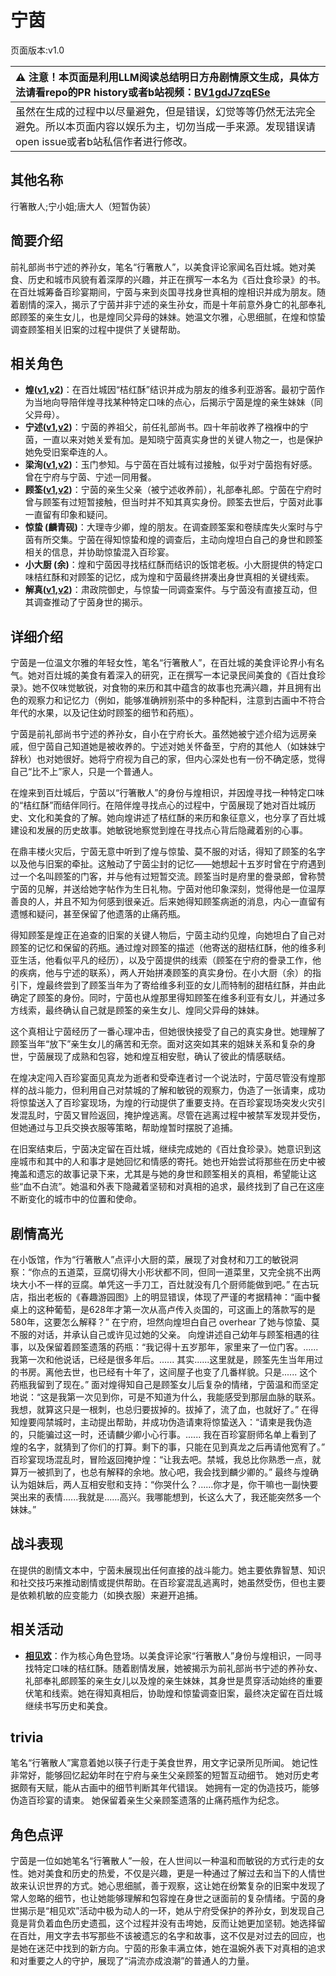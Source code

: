 # 宁茵
页面版本:v1.0
 

| :warning: 注意！本页面是利用LLM阅读总结明日方舟剧情原文生成，具体方法请看repo的PR history或者b站视频：[BV1gdJ7zqESe](https://www.bilibili.com/video/BV1gdJ7zqESe/)         |
|:----------------------------|
| 虽然在生成的过程中以尽量避免，但是错误，幻觉等等仍然无法完全避免。所以本页面内容以娱乐为主，切勿当成一手来源。发现错误请open issue或者b站私信作者进行修改。|



## 其他名称
行箸散人;宁小姐;唐大人（短暂伪装）
## 简要介绍
前礼部尚书宁述的养孙女，笔名“行箸散人”，以美食评论家闻名百灶城。她对美食、历史和城市风貌有着深厚的兴趣，并正在撰写一本名为《百灶食珍录》的书。在百灶城筹备百珍宴期间，宁茵与来到炎国寻找身世真相的煌相识并成为朋友。随着剧情的深入，揭示了宁茵并非宁述的亲生孙女，而是十年前意外身亡的礼部奉礼郎顾筌的亲生女儿，也是煌同父异母的妹妹。她温文尔雅，心思细腻，在煌和惊蛰调查顾筌相关旧案的过程中提供了关键帮助。
## 相关角色
-   **煌([v1](char_017_huang.md),[v2](../char_v3/char_017_huang.md))**：在百灶城因“桔红酥”结识并成为朋友的维多利亚游客。最初宁茵作为当地向导陪伴煌寻找某种特定口味的点心，后揭示宁茵是煌的亲生妹妹（同父异母）。
-   **宁述([v1](extended_char_ning_shu.md),[v2](../char_v3/extended_char_ning_shu.md))**：宁茵的养祖父，前任礼部尚书。四十年前收养了襁褓中的宁茵，一直以来对她关爱有加。是知晓宁茵真实身世的关键人物之一，也是保护她免受旧案牵连的人。
-   **梁洵([v1](extended_char_liang_xun.md),[v2](../char_v3/extended_char_liang_xun.md))**：玉门参知。与宁茵在百灶城有过接触，似乎对宁茵抱有好感。曾在宁府与宁茵、宁述一同用餐。
-   **顾筌([v1](extended_char_gu_quan.md),[v2](../char_v3/extended_char_gu_quan.md))**：宁茵的亲生父亲（被宁述收养前），礼部奉礼郎。宁茵在宁府时曾与顾筌有过短暂接触，但当时并不知其真实身份。顾筌去世后，宁茵对此事一直留有印象和疑问。
-   **惊蛰 (麟青砚)**：大理寺少卿，煌的朋友。在调查顾筌案和卷牍库失火案时与宁茵有所交集。宁茵在得知惊蛰和煌的调查后，主动向煌坦白自己的身世和顾筌相关的信息，并协助惊蛰混入百珍宴。
-   **小大厨 (余)**：煌和宁茵因寻找桔红酥而结识的饭馆老板。小大厨提供的特定口味桔红酥和对顾筌的记忆，成为煌和宁茵最终拼凑出身世真相的关键线索。
-   **解真([v1](extended_char_jie_zhen.md),[v2](../char_v3/extended_char_jie_zhen.md))**：肃政院御史，与惊蛰一同调查案件。与宁茵没有直接互动，但其调查推动了宁茵身世的揭示。
## 详细介绍
宁茵是一位温文尔雅的年轻女性，笔名“行箸散人”，在百灶城的美食评论界小有名气。她对百灶城的美食有着深入的研究，正在撰写一本记录民间美食的《百灶食珍录》。她不仅味觉敏锐，对食物的来历和其中蕴含的故事也充满兴趣，并且拥有出色的观察力和记忆力（例如，能够准确辨别茶中的多种配料，注意到古画中不符合年代的水果，以及记住幼时顾筌的细节和药瓶）。

宁茵是前礼部尚书宁述的养孙女，自小在宁府长大。虽然她被宁述介绍为远房亲戚，但宁茵自己知道她是被收养的。宁述对她关怀备至，宁府的其他人（如妹妹宁辞秋）也对她很好。她将宁府视为自己的家，但内心深处也有一份不确定感，觉得自己“比不上”家人，只是一个普通人。

在煌来到百灶城后，宁茵以“行箸散人”的身份与煌相识，并因煌寻找一种特定口味的“桔红酥”而结伴同行。在陪伴煌寻找点心的过程中，宁茵展现了她对百灶城历史、文化和美食的了解。她向煌讲述了桔红酥的来历和象征意义，也分享了百灶城建设和发展的历史故事。她敏锐地察觉到煌在寻找点心背后隐藏着别的心事。

在鼎丰楼火灾后，宁茵无意中听到了煌与惊蛰、莫不服的对话，得知了顾筌的名字以及他与旧案的牵扯。这触动了宁茵尘封的记忆——她想起十五岁时曾在宁府遇到过一个名叫顾筌的门客，并与他有过短暂交流。顾筌当时是府里的誊录郎，曾称赞宁茵的见解，并送给她字帖作为生日礼物。宁茵对他印象深刻，觉得他是一位温厚善良的人，并且不知为何感到很亲近。后来她得知顾筌病逝的消息，内心一直留有遗憾和疑问，甚至保留了他遗落的止痛药瓶。

得知顾筌是煌正在追查的旧案的关键人物后，宁茵主动约见煌，向她坦白了自己对顾筌的记忆和保留的药瓶。通过煌对顾筌的描述（他寄送的甜桔红酥，他的维多利亚生活，他看似平凡的经历），以及宁茵提供的线索（顾筌在宁府的誊录工作，他的疾病，他与宁述的联系），两人开始拼凑顾筌的真实身份。在小大厨（余）的指引下，煌最终尝到了顾筌当年为了寄给维多利亚的女儿而特制的甜桔红酥，并由此确定了顾筌的身份。同时，宁茵也从煌那里得知顾筌在维多利亚有女儿，并通过多方线索，最终确认自己就是顾筌的亲生女儿、煌同父异母的妹妹。

这个真相让宁茵经历了一番心理冲击，但她很快接受了自己的真实身世。她理解了顾筌当年“放下”亲生女儿的痛苦和无奈。面对这突如其来的姐妹关系和复杂的身世，宁茵展现了成熟和包容，她和煌互相安慰，确认了彼此的情感联结。

在煌决定闯入百珍宴面见真龙为逝者和受牵连者讨一个说法时，宁茵尽管没有煌那样的战斗能力，但利用自己对禁城的了解和敏锐的观察力，伪造了一张请柬，成功将惊蛰送入了百珍宴现场，为煌的行动提供了重要支持。在百珍宴现场突发火灾引发混乱时，宁茵又冒险返回，掩护煌逃离。尽管在逃离过程中被禁军发现并受伤，但她通过与卫兵交换衣服等策略，帮助煌暂时摆脱了追捕。

在旧案结束后，宁茵决定留在百灶城，继续完成她的《百灶食珍录》。她意识到这座城市和其中的人和事才是她回忆和情感的寄托。她也开始尝试将那些在历史中被掩盖和遗忘的故事记录下来，尤其是与她的身世和顾筌相关的真相，希望能让这些“血不白流”。她温和外表下隐藏着坚韧和对真相的追求，最终找到了自己在这座不断变化的城市中的位置和使命。
## 剧情高光
在小饭馆，作为“行箸散人”点评小大厨的菜，展现了对食材和刀工的敏锐洞察：“你点的五道菜，豆腐切得大小形状都不同，但同一道菜里，又完全挑不出两块大小不一样的豆腐。单凭这一手刀工，百灶就没有几个厨师能做到吧。”
在古玩店，指出老板的《春趣游园图》上的明显错误，体现了严谨的考据精神：“画中餐桌上的这种葡萄，是628年才第一次从高卢传入炎国的，可这画上的落款写的是580年，这要怎么解释？”
在宁府，坦然向煌坦白自己 overhear 了她与惊蛰、莫不服的对话，并承认自己或许见过她的父亲。
向煌讲述自己幼年与顾筌相遇的往事，以及保留着顾筌遗落的药瓶：“我记得十五岁那年，家里来了一位门客。...... 我第一次和他说话，已经是很多年后。...... 其实......这里就是，顾筌先生当年用过的书房。离他去世，也已经有十年了，这间屋子也变了几番样貌。只是...... 这个药瓶我留到了现在。”
面对煌得知自己是顾筌女儿后复杂的情绪，宁茵温和而坚定地说：“这是我第一次见到你，可是不知道为什么，我能感受到那层血脉的联系。我想，就算这只是一根刺，也总归要拔掉的。拔掉了，流了血，也就好了。”
在得知煌要闯禁城时，主动提出帮助，并成功伪造请柬将惊蛰送入：“请柬是我伪造的，只能骗过这一时，还请麟少卿小心行事。...... 我在百珍宴厨师名单上看到了煌的名字，就猜到了你们的打算。剩下的事，只能在见到真龙之后再请他宽宥了。”
百珍宴现场混乱时，冒险返回掩护煌：“让我去吧。禁城，我总比你熟悉一点，就算万一被抓到了，也总有解释的余地。放心吧，我会找到麟少卿的。”
最终与煌确认为姐妹后，两人互相安慰和支持：“你哭什么？......你才是，你干嘛也一副快要哭出来的表情......我就是......高兴。我哪能想到，长这么大了，我还能突然多一个妹妹。”
## 战斗表现
在提供的剧情文本中，宁茵未展现出任何直接的战斗能力。她主要依靠智慧、知识和社交技巧来推动剧情或提供帮助。在百珍宴混乱逃离时，她虽然受伤，但也主要是依赖机敏的应变能力（如换衣服）来避开追捕。
## 相关活动
-   **[相见欢](../stories/act40side.md)**：作为核心角色登场。以美食评论家“行箸散人”身份与煌相识，一同寻找特定口味的桔红酥。随着剧情发展，她被揭示为前礼部尚书宁述的养孙女、礼部奉礼郎顾筌的亲生女儿以及煌的亲生妹妹，其身世是贯穿活动始终的重要伏笔和线索。她在得知真相后，协助煌和惊蛰调查旧案，最终决定留在百灶城继续书写历史和美食。
## trivia
笔名“行箸散人”寓意着她以筷子行走于美食世界，用文字记录所见所闻。
她记性非常好，能够回忆起幼年时在宁府与亲生父亲顾筌的短暂互动细节。
她对历史考据颇有天赋，能从古画中的细节判断其年代错误。
她拥有一定的伪造技巧，能够伪造百珍宴的请柬。
她保留着亲生父亲顾筌遗落的止痛药瓶作为纪念。
## 角色点评
宁茵是一位如她笔名“行箸散人”一般，在人世间以一种温和而敏锐的方式行走的女性。她对美食和历史的热爱，不仅是兴趣，更是一种通过了解过去和当下的人情世故来认识世界的方式。她心思细腻，善于观察，这让她在纷繁复杂的旧案中发现了常人忽略的细节，也让她能够理解和包容煌在身世之谜面前的复杂情绪。宁茵的身世揭示是“相见欢”活动中极为动人的一环，她从宁府受保护的养孙女，到发现自己竟是背负着血色历史遗孤，这个过程并没有击垮她，反而让她更加坚韧。她选择留在百灶，用文字去书写那些不该被遗忘的名字和故事，这不仅是对过去的回应，也是她在迷茫中找到的新方向。宁茵的形象丰满立体，她在温婉外表下对真相的追求和对重要之人的守护，展现了“涓流亦成浪潮”的普通人的力量。